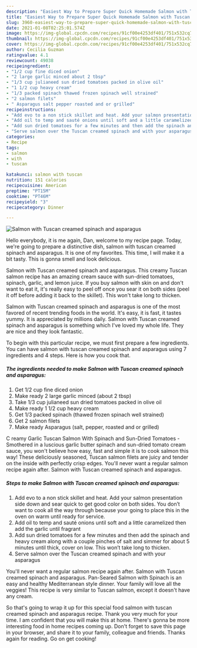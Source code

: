 ```yaml
---
description: "Easiest Way to Prepare Super Quick Homemade Salmon with Tuscan creamed spinach and asparagus"
title: "Easiest Way to Prepare Super Quick Homemade Salmon with Tuscan creamed spinach and asparagus"
slug: 3960-easiest-way-to-prepare-super-quick-homemade-salmon-with-tuscan-creamed-spinach-and-asparagus
date: 2021-01-08T02:25:01.574Z
image: https://img-global.cpcdn.com/recipes/91cf00e4253df401/751x532cq70/salmon-with-tuscan-creamed-spinach-and-asparagus-recipe-main-photo.jpg
thumbnail: https://img-global.cpcdn.com/recipes/91cf00e4253df401/751x532cq70/salmon-with-tuscan-creamed-spinach-and-asparagus-recipe-main-photo.jpg
cover: https://img-global.cpcdn.com/recipes/91cf00e4253df401/751x532cq70/salmon-with-tuscan-creamed-spinach-and-asparagus-recipe-main-photo.jpg
author: Cecilia Guzman
ratingvalue: 4.1
reviewcount: 49038
recipeingredient:
- "1/2 cup fine diced onion"
- "2 large garlic minced about 2 tbsp"
- "1/3 cup julianeed sun dried tomatoes packed in olive oil"
- "1 1/2 cup heavy cream"
- "1/3 packed spinach thawed frozen spinach well strained"
- "2 salmon filets"
- " Asparagus salt pepper roasted and or grilled"
recipeinstructions:
- "Add evo to a non stick skillet and heat. Add your salmon presentation side down and sear quick to get good color on both sides. You don’t want to cook all the way through because your going to place this in the oven on warm until ready for service."
- "Add oil to temp and sauté onions until soft and a little caramelized then add the garlic until fragrant"
- "Add sun dried tomatoes for a few minutes and then add the spinach and heavy cream along with a couple pinches of salt and simmer for about 5 minutes until thick, cover on low. This won’t take long to thicken."
- "Serve salmon over the Tuscan creamed spinach and with your asparagus"
categories:
- Recipe
tags:
- salmon
- with
- tuscan

katakunci: salmon with tuscan 
nutrition: 151 calories
recipecuisine: American
preptime: "PT15M"
cooktime: "PT46M"
recipeyield: "3"
recipecategory: Dinner

---
```



![Salmon with Tuscan creamed spinach and asparagus](https://img-global.cpcdn.com/recipes/91cf00e4253df401/751x532cq70/salmon-with-tuscan-creamed-spinach-and-asparagus-recipe-main-photo.jpg)

Hello everybody, it is me again, Dan, welcome to my recipe page. Today, we're going to prepare a distinctive dish, salmon with tuscan creamed spinach and asparagus. It is one of my favorites. This time, I will make it a bit tasty. This is gonna smell and look delicious.

Salmon with Tuscan creamed spinach and asparagus. This creamy Tuscan salmon recipe has an amazing cream sauce with sun-dried tomatoes, spinach, garlic, and lemon juice. If you buy salmon with skin on and don&#39;t want to eat it, it&#39;s really easy to peel off once you sear it on both sides (peel it off before adding it back to the skillet). This won&#39;t take long to thicken.

Salmon with Tuscan creamed spinach and asparagus is one of the most favored of recent trending foods in the world. It's easy, it is fast, it tastes yummy. It is appreciated by millions daily. Salmon with Tuscan creamed spinach and asparagus is something which I've loved my whole life. They are nice and they look fantastic.


To begin with this particular recipe, we must first prepare a few ingredients. You can have salmon with tuscan creamed spinach and asparagus using 7 ingredients and 4 steps. Here is how you cook that.

<!--inarticleads1-->

##### The ingredients needed to make Salmon with Tuscan creamed spinach and asparagus:

1. Get 1/2 cup fine diced onion
1. Make ready 2 large garlic minced (about 2 tbsp)
1. Take 1/3 cup julianeed sun dried tomatoes packed in olive oil
1. Make ready 1 1/2 cup heavy cream
1. Get 1/3 packed spinach (thawed frozen spinach well strained)
1. Get 2 salmon filets
1. Make ready  Asparagus (salt, pepper, roasted and or grilled)


C reamy Garlic Tuscan Salmon With Spinach and Sun-Dried Tomatoes - Smothered in a luscious garlic butter spinach and sun-dried tomato cream sauce, you won&#39;t believe how easy, fast and simple it is to cook salmon this way! These deliciously seasoned, Tuscan salmon filets are juicy and tender on the inside with perfectly crisp edges. You&#39;ll never want a regular salmon recipe again after. Salmon with Tuscan creamed spinach and asparagus. 

<!--inarticleads2-->

##### Steps to make Salmon with Tuscan creamed spinach and asparagus:

1. Add evo to a non stick skillet and heat. Add your salmon presentation side down and sear quick to get good color on both sides. You don’t want to cook all the way through because your going to place this in the oven on warm until ready for service.
1. Add oil to temp and sauté onions until soft and a little caramelized then add the garlic until fragrant
1. Add sun dried tomatoes for a few minutes and then add the spinach and heavy cream along with a couple pinches of salt and simmer for about 5 minutes until thick, cover on low. This won’t take long to thicken.
1. Serve salmon over the Tuscan creamed spinach and with your asparagus


You&#39;ll never want a regular salmon recipe again after. Salmon with Tuscan creamed spinach and asparagus. Pan-Seared Salmon with Spinach is an easy and healthy Mediterranean style dinner. Your family will love all the veggies! This recipe is very similar to Tuscan salmon, except it doesn&#39;t have any cream. 

So that's going to wrap it up for this special food salmon with tuscan creamed spinach and asparagus recipe. Thank you very much for your time. I am confident that you will make this at home. There's gonna be more interesting food in home recipes coming up. Don't forget to save this page in your browser, and share it to your family, colleague and friends. Thanks again for reading. Go on get cooking!
